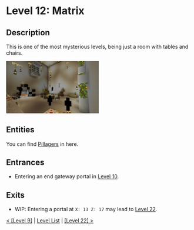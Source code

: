 # Level 12: Matrix

## Description
This is one of the most mysterious levels, being just a room with tables and chairs.

<img src="./img/matrix.png" width="50%" />

## Entities
You can find <a href="../entities/Entity_0.md">Pillagers</a> in here.

## Entrances
* Entering an end gateway portal in <a href="./Level_10.md">Level 10</a>.

## Exits
* WIP: Entering a portal at `X: 13 Z: 17` may lead to <a href="./Level_22.md">Level 22</a>.


<a href="./Level_9.md">< [Level 9]</a> | <a href="./Levels.md">Level List</a> | <a href="./Level_22.md">[Level 22] ></a>
